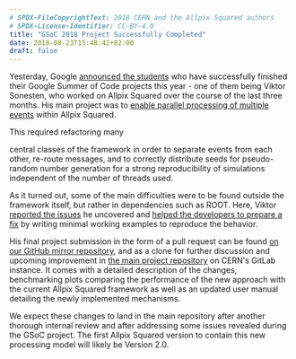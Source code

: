 ```yaml
---
# SPDX-FileCopyrightText: 2018 CERN and the Allpix Squared authors
# SPDX-License-Identifier: CC-BY-4.0
title: "GSoC 2018 Project Successfully Completed"
date: 2018-08-23T15:48:42+02:00
draft: false
---
```


Yesterday, Google [announced the students](https://opensource.googleblog.com/2018/08/thats-a-wrap-gsoc-2018.html) who have successfully finished their Google Summer of Code projects this year - one of them being Viktor Sonesten, who worked on Allpix Squared over the course of the last three months.
His main project was to [enable parallel processing of multiple events](https://summerofcode.withgoogle.com/projects/#6188171000283136) within Allpix Squared.

This required refactoring many
<!--more-->
central classes of the framework in order to separate events from each other, re-route messages, and to correctly distribute seeds for pseudo-random number generation for a strong reproducibility of simulations independent of the number of threads used.

As it turned out, some of the main difficulties were to be found outside the framework itself, but rather in dependencies such as ROOT.
Here, Viktor [reported the issues](https://root-forum.cern.ch/t/copying-trefs-and-accessing-tref-data-from-multiple-threads/29417) he uncovered and [helped the developers to prepare a fix](https://github.com/root-project/root/pull/2381) by writing minimal working examples to reproduce the behavior.

His final project submission in the form of a pull request can be found [on our GitHub mirror repository](https://github.com/allpix-squared/allpix-squared/pull/1), and as a clone for further discussion and upcoming improvement in [the main project repository](https://gitlab.cern.ch/allpix-squared/allpix-squared/merge_requests/159) on CERN's GitLab instance.
It comes with a detailed description of the changes, benchmarking plots comparing the performance of the new approach with the current Allpix Squared framework as well as an updated user manual detailing the newly implemented mechanisms.

We expect these changes to land in the main repository after another thorough internal review and after addressing some issues revealed during the GSoC project. The first Allpix Squared version to contain this new processing model will likely be Version 2.0.

